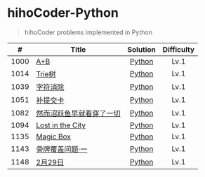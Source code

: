 # hihoCoder-Python

> hihoCoder problems implemented in Python

| # | Title | Solution | Difficulty |
|:---:| ----- |:--------:|:----------:|
|1000|[A+B](https://hihocoder.com/problemset/problem/1000) | [Python](./python/1000_A_plus_B.py)|Lv.1|
|1014|[Trie树](https://hihocoder.com/problemset/problem/1014) | [Python](./python/1014_trie_tree.py)|Lv.1|
|1039|[字符消除](https://hihocoder.com/problemset/problem/1039) | [Python](./python/1039_string_eliminate.py)|Lv.1|
|1051|[补提交卡](https://hihocoder.com/problemset/problem/1051) | [Python](./python/1051_submit_card.py)|Lv.1|
|1082|[然而沼跃鱼早就看穿了一切](https://hihocoder.com/problemset/problem/1082) | [Python](./python/1082_marshtomp.py)|Lv.1|
|1094|[Lost in the City](https://hihocoder.com/problemset/problem/1094) | [Python](./python/1094_lost_in_the_city.py)|Lv.1|
|1135|[Magic Box](https://hihocoder.com/problemset/problem/1135) | [Python](./python/1135_magic_box.py)|Lv.1|
|1143|[骨牌覆盖问题·一](https://hihocoder.com/problemset/problem/1143) | [Python](./python/1143_domino_cover_1.py)|Lv.1|
|1148|[2月29日](https://hihocoder.com/problemset/problem/1148) | [Python](./python/1148_February_29th.py)|Lv.1|
